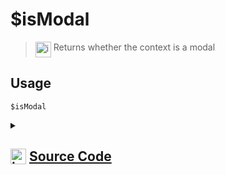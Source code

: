 # $isModal
> <img align="top" src="https://upload.wikimedia.org/wikipedia/commons/thumb/e/e4/Infobox_info_icon.svg/160px-Infobox_info_icon.svg.png?20150409153300" alt="image" width="25" height="auto"> Returns whether the context is a modal
## Usage
```
$isModal
```
<details>
<summary>
    
## <img align="top" src="https://cdn4.iconfinder.com/data/icons/iconsimple-logotypes/512/github-512.png" alt="image" width="25" height="auto">  [Source Code](https://github.com/tryforge/ForgeScript-V2/blob/main/src/native/isModal.ts)
    
</summary>
    
```ts
import { NativeFunction, Return } from "../structures"

export default new NativeFunction({
    name: "$isModal",
    description: "Returns whether the context is a modal",
    unwrap: false,
    execute(ctx) {
        return Return.success(Boolean(ctx.interaction?.isModalSubmit()))
    },
})
```
    
</details>
